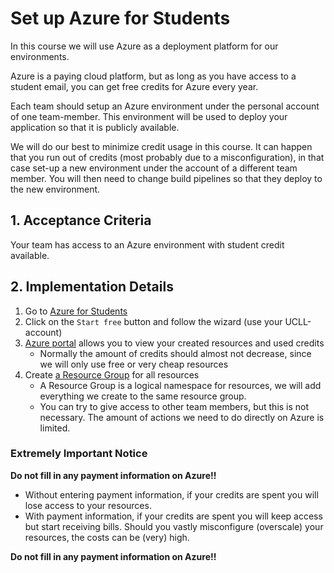 # Set up Azure for Students

In this course we will use Azure as a deployment platform for our environments.

Azure is a paying cloud platform, but as long as you have access to a student email, you can get free credits for Azure every year.

Each team should setup an Azure environment under the personal account of one team-member. This environment will be used to deploy your application so that it is publicly available.

We will do our best to minimize credit usage in this course. It can happen that you run out of credits (most probably due to a misconfiguration), in that case set-up a new environment under the account of a different team member. You will then need to change build pipelines so that they deploy to the new environment.

## 1. Acceptance Criteria

Your team has access to an Azure environment with student credit available.

## 2. Implementation Details

1. Go to [Azure for Students](https://azure.microsoft.com/en-us/free/students)
1. Click on the `Start free` button and follow the wizard (use your UCLL-account)
1. [Azure portal](https://portal.azure.com/) allows you to view your created resources and used credits
    * Normally the amount of credits should almost not decrease, since we will only use free or very cheap resources
1. Create [a Resource Group](https://learn.microsoft.com/en-us/azure/role-based-access-control/quickstart-assign-role-user-portal) for all resources
    * A Resource Group is a logical namespace for resources, we will add everything we create to the same resource group.
    * You can try to give access to other team members, but this is not necessary. The amount of actions we need to do directly on Azure is limited.

### Extremely Important Notice

**Do not fill in any payment information on Azure!!** 

* Without entering payment information, if your credits are spent you will lose access to your resources. 
* With payment information, if your credits are spent you will keep access but start receiving bills. Should you vastly misconfigure (overscale) your resources, the costs can be (very) high.

**Do not fill in any payment information on Azure!!** 